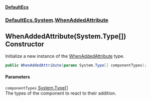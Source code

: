 #### [DefaultEcs](./index.md 'index')
### [DefaultEcs.System](./DefaultEcs-System.md 'DefaultEcs.System').[WhenAddedAttribute](./DefaultEcs-System-WhenAddedAttribute.md 'DefaultEcs.System.WhenAddedAttribute')
## WhenAddedAttribute(System.Type[]) Constructor
Initialize a new instance of the [WhenAddedAttribute](./DefaultEcs-System-WhenAddedAttribute.md 'DefaultEcs.System.WhenAddedAttribute') type.  
```csharp
public WhenAddedAttribute(params System.Type[] componentTypes);
```
#### Parameters
<a name='DefaultEcs-System-WhenAddedAttribute-WhenAddedAttribute(System-Type--)-componentTypes'></a>
`componentTypes` [System.Type](https://docs.microsoft.com/en-us/dotnet/api/System.Type 'System.Type')[[]](https://docs.microsoft.com/en-us/dotnet/api/System.Array 'System.Array')  
The types of the component to react to their addition.  
  
